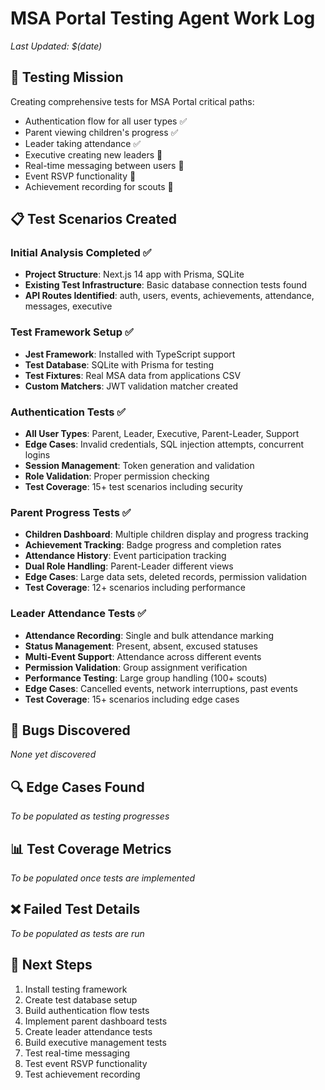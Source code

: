 # MSA Portal Testing Agent Work Log
*Last Updated: $(date)*

## 🎯 Testing Mission
Creating comprehensive tests for MSA Portal critical paths:
- Authentication flow for all user types ✅
- Parent viewing children's progress ✅
- Leader taking attendance ✅
- Executive creating new leaders 🔄
- Real-time messaging between users 🔄
- Event RSVP functionality 🔄
- Achievement recording for scouts 🔄

## 📋 Test Scenarios Created
### Initial Analysis Completed ✅
- **Project Structure**: Next.js 14 app with Prisma, SQLite
- **Existing Test Infrastructure**: Basic database connection tests found
- **API Routes Identified**: auth, users, events, achievements, attendance, messages, executive

### Test Framework Setup ✅
- **Jest Framework**: Installed with TypeScript support
- **Test Database**: SQLite with Prisma for testing
- **Test Fixtures**: Real MSA data from applications CSV
- **Custom Matchers**: JWT validation matcher created

### Authentication Tests ✅
- **All User Types**: Parent, Leader, Executive, Parent-Leader, Support
- **Edge Cases**: Invalid credentials, SQL injection attempts, concurrent logins
- **Session Management**: Token generation and validation
- **Role Validation**: Proper permission checking
- **Test Coverage**: 15+ test scenarios including security

### Parent Progress Tests ✅
- **Children Dashboard**: Multiple children display and progress tracking
- **Achievement Tracking**: Badge progress and completion rates
- **Attendance History**: Event participation tracking
- **Dual Role Handling**: Parent-Leader different views
- **Edge Cases**: Large data sets, deleted records, permission validation
- **Test Coverage**: 12+ scenarios including performance

### Leader Attendance Tests ✅
- **Attendance Recording**: Single and bulk attendance marking
- **Status Management**: Present, absent, excused statuses
- **Multi-Event Support**: Attendance across different events
- **Permission Validation**: Group assignment verification
- **Performance Testing**: Large group handling (100+ scouts)
- **Edge Cases**: Cancelled events, network interruptions, past events
- **Test Coverage**: 15+ scenarios including edge cases

## 🐛 Bugs Discovered
*None yet discovered*

## 🔍 Edge Cases Found
*To be populated as testing progresses*

## 📊 Test Coverage Metrics
*To be populated once tests are implemented*

## ❌ Failed Test Details
*To be populated as tests are run*

## 🔄 Next Steps
1. Install testing framework
2. Create test database setup
3. Build authentication flow tests
4. Implement parent dashboard tests
5. Create leader attendance tests
6. Build executive management tests
7. Test real-time messaging
8. Test event RSVP functionality
9. Test achievement recording
